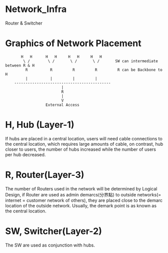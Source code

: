 # Network_Infra
Router &amp; Switcher

# Graphics of Network Placement


           H   H      H   H     H   H     H   H
            \ /        \ /       \ /       \ /       SW can intermediate between R & H
             R          R         R         R         R can be Backbone to H
             |          |         |         |
        -------------------------------------------
                             |
                             R
                             |
                             V
                      External Access


# H, Hub (Layer-1)

If hubs are placed in a central location, users will need cable connections to the central location, which requires large amounts of cable, on contrast, hub closer to users, the number of hubs increased while the number of users per hub decreased.

# R, Router(Layer-3)

The number of Routers used in the network will be determined by Logical Design, if Router are used as admin demarcs(分界點) to outside networks(= internet = customer network of others), they are placed close to the demarc location of the outside network. Usually, the demark point is as known as the central location.

# SW, Switcher(Layer-2)

The SW are used as conjunction with hubs.



